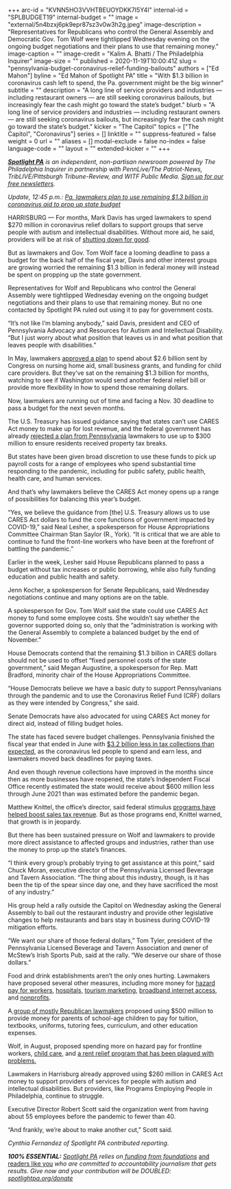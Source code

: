 +++
arc-id = "KVNN5HO3VVHTBEUOYDKK7I5Y4I"
internal-id = "SPLBUDGET19"
internal-budget = ""
image = "external/5n4bzxj6pk9epr87sz3v0w3h2g.jpeg"
image-description = "Representatives for Republicans who control the General Assembly and Democratic Gov. Tom Wolf were tightlipped Wednesday evening on the ongoing budget negotiations and their plans to use that remaining money."
image-caption = ""
image-credit = "Kalim A. Bhatti / The Philadelphia Inquirer"
image-size = ""
published = 2020-11-19T10:00:41Z
slug = "pennsylvania-budget-coronavirus-relief-funding-bailouts"
authors = ["Ed Mahon"]
byline = "Ed Mahon of Spotlight PA"
title = "With $1.3 billion in coronavirus cash left to spend, the Pa. government might be the big winner"
subtitle = ""
description = "A long line of service providers and industries — including restaurant owners — are still seeking coronavirus bailouts, but increasingly fear the cash might go toward the state’s budget."
blurb = "A long line of service providers and industries — including restaurant owners — are still seeking coronavirus bailouts, but increasingly fear the cash might go toward the state’s budget."
kicker = "The Capitol"
topics = ["The Capitol", "Coronavirus"]
series = []
linktitle = ""
suppress-featured = false
weight = 0
url = ""
aliases = []
modal-exclude = false
no-index = false
language-code = ""
layout = ""
extended-kicker = ""
+++

<a href="https://www.spotlightpa.org/"><i><b>Spotlight PA</b></i></a><i> is an independent, non-partisan newsroom powered by The Philadelphia Inquirer in partnership with PennLive/The Patriot-News, TribLIVE/Pittsburgh Tribune-Review, and WITF Public Media. </i><a href="https://www.spotlightpa.org/newsletters"><i>Sign up for our free newsletters</i></a><i>.</i>

<i>Update, 12:45 p.m.: </i><a href="https://www.spotlightpa.org/news/2020/11/pennsylvania-budget-coronavirus-relief-aid-restaurants-providers/" target=_blank><i>Pa. lawmakers plan to use remaining $1.3 billion in coronavirus aid to prop up state budget</i></a>

HARRISBURG — For months, Mark Davis has urged lawmakers to spend $270 million in coronavirus relief dollars to support groups that serve people with autism and intellectual disabilities. Without more aid, he said, providers will be at risk of <a href="https://www.spotlightpa.org/news/2020/09/pa-coronavirus-budget-human-services-mental-health-cuts-fear/">shutting down for good</a>.

But as lawmakers and Gov. Tom Wolf face a looming deadline to pass a budget for the back half of the fiscal year, Davis and other interest groups are growing worried the remaining $1.3 billion in federal money will instead be spent on propping up the state government.

Representatives for Wolf and Republicans who control the General Assembly were tightlipped Wednesday evening on the ongoing budget negotiations and their plans to use that remaining money. But no one contacted by Spotlight PA ruled out using it to pay for government costs.

“It’s not like I’m blaming anybody,” said Davis, president and CEO of Pennsylvania Advocacy and Resources for Autism and Intellectual Disability. “But I just worry about what position that leaves us in and what position that leaves people with disabilities.”

In May, lawmakers <a href="https://www.spotlightpa.org/news/2020/05/pennsylvania-short-term-budget-passes-wolf/">approved a plan</a> to spend about $2.6 billion sent by Congress on nursing home aid, small business grants, and funding for child care providers. But they’ve sat on the remaining $1.3 billion for months, watching to see if Washington would send another federal relief bill or provide more flexibility in how to spend those remaining dollars.

Now, lawmakers are running out of time and facing a Nov. 30 deadline to pass a budget for the next seven months.

<script src="https://www.spotlightpa.org/embed.js" async></script><div data-spl-embed-version="1" data-spl-src="https://www.spotlightpa.org/embeds/donate/?teaser_text=Spotlight%20PA%20provides%20essential%2C%20public-service%20journalism%20thanks%20to%20its%20dedicated%20and%20passionate%20members.%20%3Cb%3EJoin%20today%20and%20we'll%20DOUBLE%20your%20gift.%3C%2Fb%3E&cta_text=YES%2C%20DOUBLE%20MY%20GIFT&eyebrow_text=BECOME%20A%20MEMBER"></div>

The U.S. Treasury has issued guidance saying that states can’t use CARES Act money to make up for lost revenue, and the federal government has already <a href="https://www.spotlightpa.org/news/2020/11/pennsylvania-budget-property-tax-relief-coronavirus-relief-funding/">rejected a plan from Pennsylvania</a> lawmakers to use up to $300 million to ensure residents received property tax breaks.

But states have been given broad discretion to use these funds to pick up payroll costs for a range of employees who spend substantial time responding to the pandemic, including for public safety, public health, health care, and human services.

And that’s why lawmakers believe the CARES Act money opens up a range of possibilities for balancing this year’s budget.

“Yes, we believe the guidance from [the] U.S. Treasury allows us to use CARES Act dollars to fund the core functions of government impacted by COVID-19,” said Neal Lesher, a spokesperson for House Appropriations Committee Chairman Stan Saylor (R., York). “It is critical that we are able to continue to fund the front-line workers who have been at the forefront of battling the pandemic.”

Earlier in the week, Lesher said House Republicans planned to pass a budget without tax increases or public borrowing, while also fully funding education and public health and safety.

Jenn Kocher, a spokesperson for Senate Republicans, said Wednesday negotiations continue and many options are on the table.

A spokesperson for Gov. Tom Wolf said the state could use CARES Act money to fund some employee costs. She wouldn’t say whether the governor supported doing so, only that the “administration is working with the General Assembly to complete a balanced budget by the end of November.”

House Democrats contend that the remaining $1.3 billion in CARES dollars should not be used to offset “fixed personnel costs of the state government,” said Megan Augustine, a spokesperson for Rep. Matt Bradford, minority chair of the House Appropriations Committee.

“House Democrats believe we have a basic duty to support Pennsylvanians through the pandemic and to use the Coronavirus Relief Fund (CRF) dollars as they were intended by Congress,” she said.

Senate Democrats have also advocated for using CARES Act money for direct aid, instead of filling budget holes.

The state has faced severe budget challenges. Pennsylvania finished the fiscal year that ended in June with <a href="https://web.archive.org/web/20210607155624/https://www.revenue.pa.gov/GeneralTaxInformation/News%20and%20Statistics/ReportsStats/MRR/Documents/2020/2020_06_mrr.pdf">$3.2 billion less in tax collections than expected</a>, as the coronavirus led people to spend and earn less, and lawmakers moved back deadlines for paying taxes.

And even though revenue collections have improved in the months since then as more businesses have reopened, the state’s Independent Fiscal Office recently estimated the state would receive about $600 million less through June 2021 than was estimated before the pandemic began.

Matthew Knittel, the office’s director, said federal stimulus <a href="https://www.youtube.com/watch?v=doYESRA1V_Y">programs have helped boost sales tax revenue</a>. But as those programs end, Knittel warned, that growth is in jeopardy.

But there has been sustained pressure on Wolf and lawmakers to provide more direct assistance to affected groups and industries, rather than use the money to prop up the state’s finances.

“I think every group’s probably trying to get assistance at this point,” said Chuck Moran, executive director of the Pennsylvania Licensed Beverage and Tavern Association. “The thing about this industry, though, is it has been the tip of the spear since day one, and they have sacrificed the most of any industry.”

His group held a rally outside the Capitol on Wednesday asking the General Assembly to bail out the restaurant industry and provide other legislative changes to help restaurants and bars stay in business during COVID-19 mitigation efforts.

“We want our share of those federal dollars,” Tom Tyler, president of the Pennsylvania Licensed Beverage and Tavern Association and owner of McStew’s Irish Sports Pub, said at the rally. “We deserve our share of those dollars.”

Food and drink establishments aren’t the only ones hurting. Lawmakers have proposed several other measures, including more money for <a href="https://www.legis.state.pa.us/cfdocs/Legis/CSM/showMemoPublic.cfm?chamber=H&SPick=20190&cosponId=32533">hazard pay for workers</a>, <a href="https://www.legis.state.pa.us/cfdocs/Legis/CSM/showMemoPublic.cfm?chamber=S&SPick=20190&cosponId=32069">hospitals</a>, <a href="https://www.legis.state.pa.us/cfdocs/Legis/CSM/showMemoPublic.cfm?chamber=H&SPick=20190&cosponId=32359">tourism marketing</a>, <a href="https://www.legis.state.pa.us/cfdocs/Legis/CSM/showMemoPublic.cfm?chamber=H&SPick=20190&cosponId=32181">broadband internet access</a>, and <a href="https://www.legis.state.pa.us/cfdocs/Legis/CSM/showMemoPublic.cfm?chamber=S&SPick=20190&cosponId=31997">nonprofits</a>.

<script src="https://www.spotlightpa.org/embed.js" async></script><div data-spl-embed-version="1" data-spl-src="https://www.spotlightpa.org/embeds/newsletter/"></div>

A<a href="https://www.legis.state.pa.us/cfdocs/billInfo/bill_history.cfm?syear=2019&sind=0&body=H&type=B&bn=2696"> group of mostly Republican lawmakers</a> proposed using $500 million to provide money for parents of school-age children to pay for tuition, textbooks, uniforms, tutoring fees, curriculum, and other education expenses.

Wolf, in August, proposed spending more on hazard pay for frontline workers, <a href="https://www.spotlightpa.org/news/2020/10/pa-child-care-center-closures-coronavirus-federal-aid/">child care</a>, and <a href="https://www.spotlightpa.org/news/2020/08/pa-evictions-ban-rental-assistance-program-coronavirus-flaws/">a rent relief program that has been plagued with problems.</a>

Lawmakers in Harrisburg already approved using $260 million in CARES Act money to support providers of services for people with autism and intellectual disabilities. But providers, like Programs Employing People in Philadelphia, continue to struggle.

Executive Director Robert Scott said the organization went from having about 55 employees before the pandemic to fewer than 40.

“And frankly, we’re about to make another cut,” Scott said.

<i>Cynthia Fernandez of Spotlight PA contributed reporting.</i>

<i><b>100% ESSENTIAL:</b></i><i> </i><a href="https://www.spotlightpa.org/"><i>Spotlight PA</i></a><i> relies on</i><a href="https://www.spotlightpa.org/support"><i> funding from foundations</i></a><i> </i><a href="https://www.spotlightpa.org/support">and readers like you</a><i> who are committed to accountability journalism that gets results. Give now and your contribution will be DOUBLED: </i><a href="https://www.spotlightpa.org/donate"><i>spotlightpa.org/donate</i></a>
